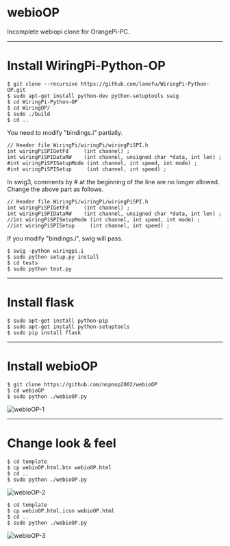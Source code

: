 # webioOP

Incomplete webiopi clone for OrangePi-PC.

---

# Install WiringPi-Python-OP

```
$ git clone --recursive https://github.com/lanefu/WiringPi-Python-OP.git
$ sudo apt-get install python-dev python-setuptools swig
$ cd WiringPi-Python-OP
$ cd WiringOP/
$ sudo ./build
$ cd ..
```


You need to modify "bindings.i" partially.


```
// Header file WiringPi/wiringPi/wiringPiSPI.h
int wiringPiSPIGetFd     (int channel) ;
int wiringPiSPIDataRW    (int channel, unsigned char *data, int len) ;
#int wiringPiSPISetupMode (int channel, int speed, int mode) ;
#int wiringPiSPISetup     (int channel, int speed) ;
```


In swig3, comments by # at the beginning of the line are no longer allowed. Change the above part as follows.

```
// Header file WiringPi/wiringPi/wiringPiSPI.h
int wiringPiSPIGetFd     (int channel) ;
int wiringPiSPIDataRW    (int channel, unsigned char *data, int len) ;
//int wiringPiSPISetupMode (int channel, int speed, int mode) ;
//int wiringPiSPISetup     (int channel, int speed) ;
```

If you modify "bindings.i", swig will pass.

```
$ swig -python wiringpi.i
$ sudo python setup.py install
$ cd tests
$ sudo python test.py
```

---

# Install flask

```
$ sudo apt-get install python-pip
$ sudo apt-get install python-setuptools
$ sudo pip install flask
```

---

# Install webioOP

```
$ git clone https://github.com/nopnop2002/webioOP
$ cd webioOP
$ sudo python ./webioOP.py
```

![webioOP-1](https://user-images.githubusercontent.com/6020549/62622407-3db4d580-b959-11e9-8427-8089cd5225b0.jpg)

---

# Change look & feel

```
$ cd template
$ cp webioOP.html.btn webioOP.html
$ cd ..
$ sudo python ./webioOP.py

```

![webioOP-2](https://user-images.githubusercontent.com/6020549/62622408-3db4d580-b959-11e9-853a-9339ca9ad983.jpg)



```
$ cd template
$ cp webioOP.html.icon webioOP.html
$ cd ..
$ sudo python ./webioOP.py

```

![webioOP-3](https://user-images.githubusercontent.com/6020549/62622406-3d1c3f00-b959-11e9-8c49-7dd4d99e4b32.jpg)

